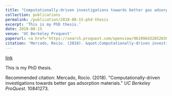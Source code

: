 ```yaml
---
title: "Computationally-driven investigations towards better gas adsorption materials"
collection: publications
permalink: /publication/2018-08-15-phd-thesis
excerpt: 'This is my PhD thesis.'
date: 2018-08-15
venue: 'UC Berkeley Proquest'
paperurl: <a href='https://search.proquest.com/openview/961096d328520303672fdc9a902c540d/1?pq-origsite=gscholar&cbl=18750&diss=y'>link</a>
citation: 'Mercado, Rocío. (2018). &quot;Computationally-driven investigations towards better gas adsorption materials.&quot; <i>UC Berkeley ProQuest</i>. 10841273.'
---
```


<a href='https://search.proquest.com/openview/961096d328520303672fdc9a902c540d/1?pq-origsite=gscholar&cbl=18750&diss=y'>link</a>

This is my PhD thesis.

Recommended citation: Mercado, Rocío. (2018). "Computationally-driven investigations towards better gas adsorption materials." <i>UC Berkeley ProQuest</i>. 10841273.